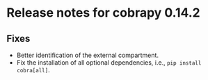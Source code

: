 # Release notes for cobrapy 0.14.2

## Fixes

* Better identification of the external compartment.
* Fix the installation of all optional dependencies, i.e., `pip install cobra[all]`.

